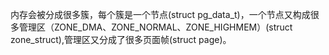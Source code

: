 内存会被分成很多簇，每个簇是一个节点(struct pg_data_t)，一个节点又构成很多管理区（ZONE_DMA、ZONE_NORMAL、ZONE_HIGHMEM）(struct zone_struct),管理区又分成了很多页面帧(struct page)。